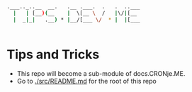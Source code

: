 ```sh
.___.._..__  __.   .__ .___.  .   .  ..___
  |   | [__)(__    |  \[__ \  /   |\/|[__ 
  |  _|_|   .__) * |__/[___ \/  * |  |[___
                                          
```

# Tips and Tricks

- This repo will become a sub-module of docs.CRONje.ME.
- Go to [./src/README.md](./src/README.md) for the root of this repo